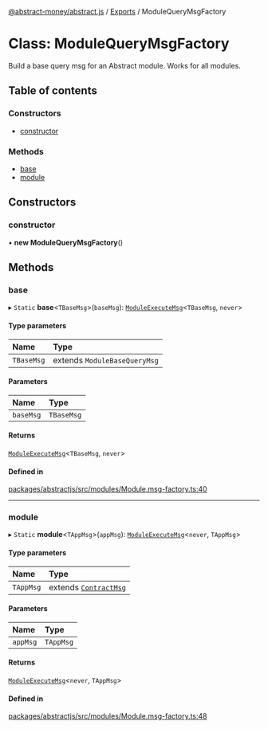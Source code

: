 [@abstract-money/abstract.js](../README.md) / [Exports](../modules.md) / ModuleQueryMsgFactory

# Class: ModuleQueryMsgFactory

Build a base query msg for an Abstract module. Works for all modules.

## Table of contents

### Constructors

- [constructor](ModuleQueryMsgFactory.md#constructor)

### Methods

- [base](ModuleQueryMsgFactory.md#base)
- [module](ModuleQueryMsgFactory.md#module)

## Constructors

### constructor

• **new ModuleQueryMsgFactory**()

## Methods

### base

▸ `Static` **base**<`TBaseMsg`\>(`baseMsg`): [`ModuleExecuteMsg`](../modules.md#moduleexecutemsg)<`TBaseMsg`, `never`\>

#### Type parameters

| Name | Type |
| :------ | :------ |
| `TBaseMsg` | extends `ModuleBaseQueryMsg` |

#### Parameters

| Name | Type |
| :------ | :------ |
| `baseMsg` | `TBaseMsg` |

#### Returns

[`ModuleExecuteMsg`](../modules.md#moduleexecutemsg)<`TBaseMsg`, `never`\>

#### Defined in

[packages/abstractjs/src/modules/Module.msg-factory.ts:40](https://github.com/Abstract-OS/abstract.js/blob/c46b309/packages/abstractjs/src/modules/Module.msg-factory.ts#L40)

___

### module

▸ `Static` **module**<`TAppMsg`\>(`appMsg`): [`ModuleExecuteMsg`](../modules.md#moduleexecutemsg)<`never`, `TAppMsg`\>

#### Type parameters

| Name | Type |
| :------ | :------ |
| `TAppMsg` | extends [`ContractMsg`](../modules.md#contractmsg) |

#### Parameters

| Name | Type |
| :------ | :------ |
| `appMsg` | `TAppMsg` |

#### Returns

[`ModuleExecuteMsg`](../modules.md#moduleexecutemsg)<`never`, `TAppMsg`\>

#### Defined in

[packages/abstractjs/src/modules/Module.msg-factory.ts:48](https://github.com/Abstract-OS/abstract.js/blob/c46b309/packages/abstractjs/src/modules/Module.msg-factory.ts#L48)

